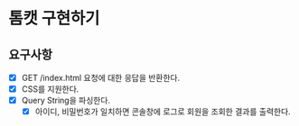 # 톰캣 구현하기

## 요구사항

- [x] GET /index.html 요청에 대한 응답을 반환한다.
- [x] CSS를 지원한다.
- [x] Query String을 파싱한다.
    - [x] 아이디, 비밀번호가 일치하면 콘솔창에 로그로 회원을 조회한 결과를 출력한다.
